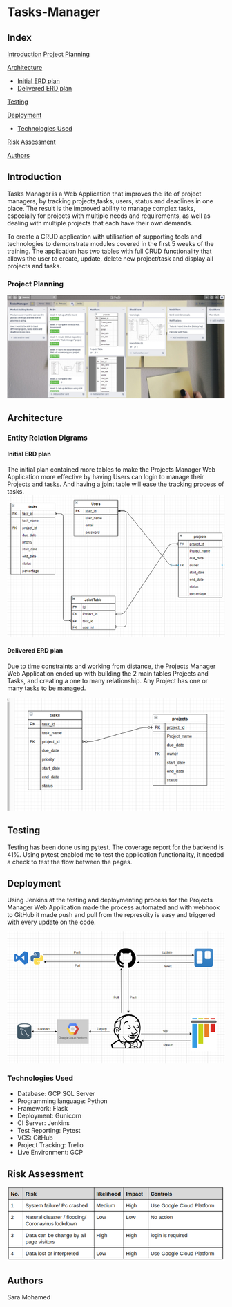 
# Tasks-Manager


## Index
[Introduction](#Introduction)
[Project Planning](#Project_planning)
   
[Architecture](#Architecture)
   * [Initial ERD plan](#Initial_ERD_plan)
   * [Delivered ERD plan](#Delivered_ERD_plan)
	
[Testing](#testing)
     
[Deployment](#depl)
   * [Technologies Used](#tech)
   
[Risk Assessment](#Risk_Assessment)
     
[Authors](#auth)


<a name="Introduction"></a>
## Introduction

Tasks Manager is a Web Application that improves the life of project managers, by tracking projects,tasks, users, status and deadlines in one place.
The result is the improved ability to manage complex tasks, especially for projects with multiple needs and requirements, as well as dealing with multiple projects that each have their own demands.

To create a CRUD application with utilisation of supporting tools and technologies to demonstrate modules covered in the first 5 weeks of the  training. The application has two tables with full CRUD functionality that allows the user to create, update, delete new project/task and display all projects and tasks.


<a name="Project_planning"></a>
### Project Planning
![Trello](/Documentation/Trello.jpg)


<a name="Architecture"></a>
## Architecture
### Entity Relation Digrams

<a name="Initial_ERD_plan"></a>
#### Initial ERD plan
The initial plan contained more tables to make the Projects Manager Web Application  more effective by having Users can login to manage their Projects and tasks. And having a joint table will ease the tracking process of tasks.
![Initial ERD](/Documentation/InitialERD.png)

<a name="Delivered_ERD_plan"></a>
#### Delivered ERD plan
Due to time constraints and working from distance, the Projects Manager Web Application ended up with building the 2 main tables Projects and Tasks, and creating a one to many relationship. Any Project has one or many tasks to be managed.

![DeliveredERD](/Documentation/DeliveredERD.png)

<a name="testing"></a>
## Testing

Testing has been done using pytest. The coverage report for the backend is 41%. Using pytest enabled me to test the application functionality, it needed a check to test the flow between the pages.

<a name="depl"></a>
## Deployment

Using Jenkins at the testing and deploymenting process for the Projects Manager Web Application made the process automated and with webhook to GitHub it made push and pull from the represoity is easy and triggered with every update on the code.

![CIPipline](/Documentation/CIPipline.png)

<a name="tech"></a>
### Technologies Used

* Database: GCP SQL Server
* Programming language: Python
* Framework: Flask
* Deployment: Gunicorn
* CI Server: Jenkins
* Test Reporting: Pytest
* VCS: GitHub
* Project Tracking: Trello
* Live Environment: GCP
 
 <a name="Risk_Assessment"></a>
## Risk Assessment
![RiskAssessment](/Documentation/RiskAssessment.png)

<a name="auth"></a>
## Authors

Sara Mohamed
